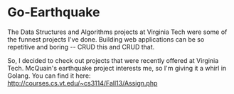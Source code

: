 Go-Earthquake
=============

The Data Structures and Algorithms projects at Virginia Tech were some of the funnest projects I've done. 
Building web applications can be so repetitive and boring -- CRUD this and CRUD that. 

So, I decided to check out projects that were recently offered at Virginia Tech. McQuain's earthquake project interests me, so I'm giving it a whirl in Golang.
You can find it here: http://courses.cs.vt.edu/~cs3114/Fall13/Assign.php
